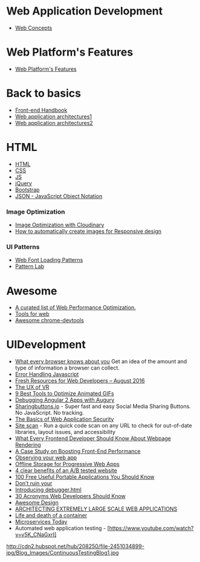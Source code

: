 # Web Application Development

* [Web Concepts](https://github.com/ramyrams/WebAppDevelopment/blob/master/WebBasicConcepts.md)

# Web Platform's Features
* [Web Platform's Features](https://paulirish.github.io/web-feature-availability/)

# Back to basics
* [Front-end Handbook](https://www.gitbook.com/book/frontendmasters/front-end-handbook/details)
* [Web application architectures1](http://blog.octo.com/en/new-web-application-architectures-and-impacts-for-enterprises-1/)
* [Web application architectures2](http://blog.octo.com/en/new-web-application-architectures-and-impacts-for-enterprises-2/)

# HTML
* [HTML](https://github.com/ramyrams/WebAppDevelopment/blob/master/html.md)
* [CSS](https://github.com/ramyrams/WebAppDevelopment/blob/master/css.md)
* [JS](https://github.com/ramyrams/WebAppDevelopment/blob/master/javascript/javascript.md)
* [jQuery](https://github.com/ramyrams/WebAppDevelopment/blob/master/jquery.md)
* [Bootstrap](https://github.com/ramyrams/WebAppDevelopment/blob/master/Bootstrap.md)
* [JSON - JavaScript Object Notation](http://json.com/)


### Image Optimization
* [Image Optimization with Cloudinary](https://davidwalsh.name/image-optimization-cloudinary)
* [How to automatically create images for Responsive design](http://cloudinary.com/blog/how_to_automatically_create_images_for_responsive_design)
 
### UI Patterns
* [Web Font Loading Patterns](https://www.bramstein.com/writing/web-font-loading-patterns.html)
* [Pattern Lab](http://patternlab.io/)


# Awesome
* [A curated list of Web Performance Optimization.](https://awesomelists.top/#repos/davidsonfellipe/awesome-wpo)
* [Tools for web](https://awesomelists.top/#repos/lvwzhen/tools)
* [Awesome chrome-devtools](https://awesomelists.top/#repos/ChromeDevTools/awesome-chrome-devtools)

# UIDevelopment
* [What every browser knows about you](http://webkay.robinlinus.com/) Get an idea of the amount and type of information a browser can collect.
* [Error Handling Javascript](http://www.sitepoint.com/proper-error-handling-javascript/)
* [Fresh Resources for Web Developers – August 2016](http://www.hongkiat.com/blog/designers-developers-monthly-08-2016/)
* [The UX of VR](http://www.uxofvr.com/)
* [9 Best Tools to Optimize Animated GIFs](http://www.hongkiat.com/blog/tools-to-optimize-animating-gifs/)
* [Debugging Angular 2 Apps with Augury](https://scotch.io/tutorials/debugging-angular-2-apps-with-augury)
* [Sharingbuttons.io](http://sharingbuttons.io) - Super fast and easy Social Media Sharing Buttons. No JavaScript. No tracking.
* [The Basics of Web Application Security](http://martinfowler.com/articles/web-security-basics.html)
* [Site scan](https://developer.microsoft.com/en-us/microsoft-edge/tools/staticscan/) - Run a quick code scan on any URL to check for out-of-date libraries, layout issues, and accessibility
* [What Every Frontend Developer Should Know About Webpage Rendering](http://frontendbabel.info/articles/webpage-rendering-101/)
* [A Case Study on Boosting Front-End Performance](https://css-tricks.com/case-study-boosting-front-end-performance/)
* [Observing your web app](https://ericbidelman.tumblr.com/post/149032341876/observing-your-web-app)
* [Offline Storage for Progressive Web Apps](https://medium.com/dev-channel/offline-storage-for-progressive-web-apps-70d52695513c#.1euqp5h2x)
* [4 clear benefits of an A/B tested website](http://www.webdesignerdepot.com/2016/08/4-clear-benefits-of-an-ab-tested-website/)
* [100 Free Useful Portable Applications You Should Know](http://www.hongkiat.com/blog/70-free-useful-portable-applications-you-should-know/)
* [Don’t ruin your](https://medium.freecodecamp.com/you-need-to-stop-making-these-6-mistakes-with-your-img-s-e242c02d14be#.tulp9wvw6)
* [Introducing debugger.html](https://hacks.mozilla.org/2016/09/introducing-debugger-html/)
* [30 Acronyms Web Developers Should Know](http://www.hongkiat.com/blog/web-dev-acronyms/)
* [Awesome Design](https://github.com/gztchan/awesome-design)
* [ARCHITECTING EXTREMELY LARGE SCALE WEB APPLICATIONS](https://www.linkedin.com/pulse/architecting-extremely-large-scale-web-applications-panduranga)
* [Life and death of a container](https://medium.com/@lherrera/life-and-death-of-a-container-146dfc62f808#.qivi1x8ns)
* [Microservices Today](https://dzone.com/articles/microservices-today)
* Automated web application testing - [https://www.youtube.com/watch?v=v5K_CNaGxrI]

http://cdn2.hubspot.net/hub/208250/file-2451034899-jpg/Blog_Images/ContinuousTestingBlog1.jpg




